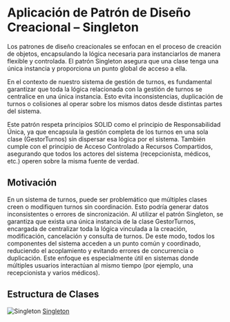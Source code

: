 
# Aplicación de Patrón de Diseño Creacional – Singleton
Los patrones de diseño creacionales se enfocan en el proceso de creación de objetos, encapsulando la lógica necesaria para instanciarlos de manera flexible y controlada. El patrón Singleton asegura que una clase tenga una única instancia y proporciona un punto global de acceso a ella.

En el contexto de nuestro sistema de gestión de turnos, es fundamental garantizar que toda la lógica relacionada con la gestión de turnos se centralice en una única instancia. Esto evita inconsistencias, duplicación de turnos o colisiones al operar sobre los mismos datos desde distintas partes del sistema.

Este patrón respeta principios SOLID como el principio de Responsabilidad Única, ya que encapsula la gestión completa de los turnos en una  sola clase (GestorTurnos) sin dispersar esa lógica por el sistema. También cumple con el principio de Acceso Controlado a Recursos Compartidos, asegurando que todos los actores del sistema (recepcionista, médicos, etc.) operen sobre la misma fuente de verdad.


## Motivación
En un sistema de turnos, puede ser problemático que múltiples clases creen o modifiquen turnos sin coordinación. Esto podría generar datos inconsistentes o errores de sincronización.
Al utilizar el patrón Singleton, se garantiza que exista una única instancia de la clase GestorTurnos, encargada de centralizar toda la lógica vinculada a la creación, modificación, cancelación y consulta de turnos.
De este modo, todos los componentes del sistema acceden a un punto común y coordinado, reduciendo el acoplamiento y evitando errores de concurrencia o duplicación.
Este enfoque es especialmente útil en sistemas donde múltiples usuarios interactúan al mismo tiempo (por ejemplo, una recepcionista y varios médicos).

## Estructura de Clases
![Singleton](https://drive.google.com/file/d/1FAOxV1BouHRgWNHyYu3o4kwVSGTVHf3t/view?usp=sharing)
[Singleton](https://github.com/user-attachments/assets/fa8b3530-e5dd-4879-9238-31d7a2a0362d)

